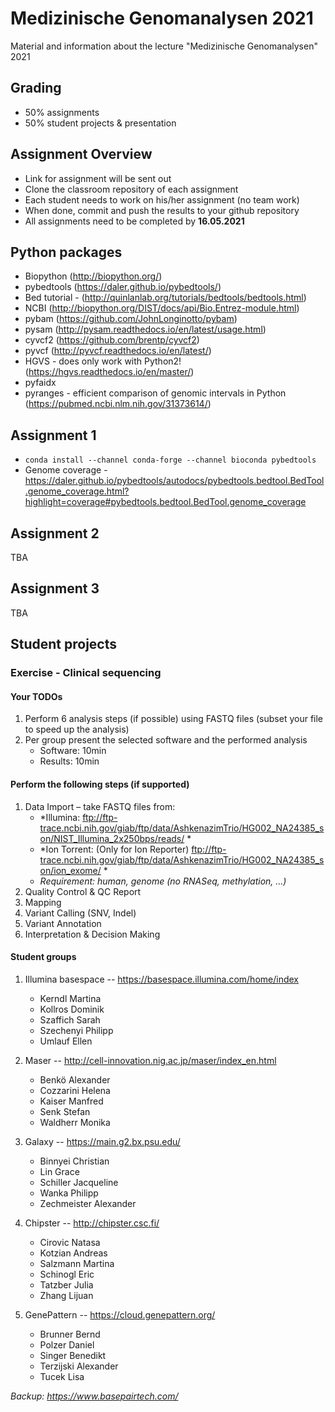 # Medizinische Genomanalysen 2021
Material and information about the lecture "Medizinische Genomanalysen" 2021


## Grading
* 50% assignments
* 50% student projects & presentation

## Assignment Overview
* Link for assignment will be sent out
* Clone the classroom repository of each assignment
* Each student needs to work on his/her assignment (no team work)
* When done, commit and push the results to your github repository
* All assignments need to be completed by **16.05.2021**

## Python packages
* Biopython (http://biopython.org/)
* pybedtools (https://daler.github.io/pybedtools/)
* Bed tutorial - (http://quinlanlab.org/tutorials/bedtools/bedtools.html)
* NCBI (http://biopython.org/DIST/docs/api/Bio.Entrez-module.html)
* pybam (https://github.com/JohnLonginotto/pybam)
* pysam (http://pysam.readthedocs.io/en/latest/usage.html)
* cyvcf2 (https://github.com/brentp/cyvcf2)
* pyvcf (http://pyvcf.readthedocs.io/en/latest/)
* HGVS - does only work with Python2! (https://hgvs.readthedocs.io/en/master/)
* pyfaidx
* pyranges - efficient comparison of genomic intervals in Python (https://pubmed.ncbi.nlm.nih.gov/31373614/)



## Assignment 1
* ``conda install --channel conda-forge --channel bioconda pybedtools``
* Genome coverage - https://daler.github.io/pybedtools/autodocs/pybedtools.bedtool.BedTool.genome_coverage.html?highlight=coverage#pybedtools.bedtool.BedTool.genome_coverage

## Assignment 2
TBA

## Assignment 3
TBA


## Student projects

### Exercise - Clinical sequencing

#### Your TODOs
1. Perform 6 analysis steps (if possible) using FASTQ files (subset your file to speed up the analysis)
2. Per group present the selected software and the performed analysis
   * Software: 10min 
   * Results: 10min


#### Perform the following steps (if supported)
1. Data Import – take FASTQ files from:
   * *Illumina:  ftp://ftp-trace.ncbi.nih.gov/giab/ftp/data/AshkenazimTrio/HG002_NA24385_son/NIST_Illumina_2x250bps/reads/ * 
   * *Ion Torrent: (Only for Ion Reporter)  ftp://ftp-trace.ncbi.nih.gov/giab/ftp/data/AshkenazimTrio/HG002_NA24385_son/ion_exome/ *
   * *Requirement: human, genome (no RNASeq, methylation, …)*
2. Quality Control & QC Report
3. Mapping
4. Variant Calling (SNV, Indel)
5. Variant Annotation
6. Interpretation & Decision Making

#### Student groups 
1. Illumina basespace  --  https://basespace.illumina.com/home/index 
   * Kerndl	Martina
   * Kollros	Dominik
   * Szaffich	Sarah
   * Szechenyi	Philipp
   * Umlauf	Ellen

2. Maser  --  http://cell-innovation.nig.ac.jp/maser/index_en.html
   * Benkö Alexander
   * Cozzarini Helena
   * Kaiser	Manfred
   * Senk	Stefan   
   * Waldherr	Monika

3. Galaxy  --  https://main.g2.bx.psu.edu/ 
   * Binnyei	Christian
   * Lin	Grace
   * Schiller	Jacqueline
   * Wanka	Philipp
   * Zechmeister	Alexander

4. Chipster  --  http://chipster.csc.fi/ 
   * Cirovic	Natasa
   * Kotzian	Andreas
   * Salzmann	Martina
   * Schinogl	Eric 
   * Tatzber	Julia
   * Zhang	Lijuan

5. GenePattern  --  https://cloud.genepattern.org/
   * Brunner	Bernd
   * Polzer	Daniel
   * Singer	Benedikt
   * Terzijski	Alexander
   * Tucek	Lisa


*Backup: https://www.basepairtech.com/*








